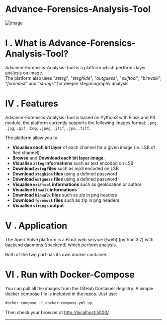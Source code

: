 # Advance-Forensics-Analysis-Tool

![image](https://github.com/user-attachments/assets/32090448-3cd5-42ee-8b46-2d619b1cca57)



# I . What is Advance-Forensics-Analysis-Tool?
Advance-Forensics-Analysis-Tool is a platform which performs layer analysis on image.<br/>
The platform also uses "*zsteg*", "*steghide*", "*outguess*", "*exiftool*", "*binwalk*", "*foremost*" and "*strings*" for deeper steganography analysis.




# IV . Features
Advance-Forensics-Analysis-Tool is based on Python3 with Flask and PIL module, the platform currently supports the following images format: `.png`, `.jpg`, `.gif`, `.bmp`, `.jpeg`, `.jfif`, `.jpe`, `.tiff`.

The platform allow you to:
- **Visualise each bit layer** of each channel for a given image (ie. LSB of Red channel).
- **Browse** and **Download each bit layer image**.
- **Visualise `zsteg` informations** such as text encoded on LSB
- **Download `zsteg` files** such as mp3 encoded on LSB
- **Download `steghide` files** using a defined password
- **Download `outguess` files** using a defined password
- **Visualise `exiftool` informations** such as geolocation or author
- **Visualise `binwalk` informations**
- **Download `binwalk` files** such as zip in png headers
- **Download `foremost` files** such as zip in png headers
- **Visualise `strings` output**

# V . Application

The Aperi'Solve platform is a *Flask* web service (/web) (python 3.7) with backend daemons (/backend) which perform analysis.

Both of the two part has its own docker container.

# VI . Run with Docker-Compose

You can pull all the images from the GitHub Container Registry. A simple docker compose file is included in the repos. Just use:  
```bash
docker compose -f docker-compose.yml up
```

Then check your browser at [http://localhost:5000/](http://localhost:5000).

---


